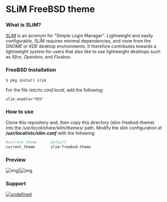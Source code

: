 # SLiM FreeBSD theme 

### What is SLiM?
[SLiM](https://sourceforge.net/projects/slim.berlios/) is an acronym for "Simple Login Manager". Lightweight and easily configurable, SLiM requires minimal dependencies, and none from the *GNOME* or *KDE* desktop environments. It therefore contributes towards a lightweight system for users that also like to use lightweight desktops such as *Xfce*, *Openbox*, and *Fluxbox*. 

### FreeBSD Installation

```sh
$ pkg install slim
```
For the file */etc/rc.conf.local*, add the following:

```
slim_enable="YES"
```

### How to use

Clone this repository and, then copy this directory (slim-freebsd-theme) into the */usr/local/share/slim/themes/* path. 
Modify the slim configuration at ***/usr/local/etc/slim.conf*** with the following:

```sh
#current_theme      default
current_theme       slim-freebsd-theme
```
### Preview

![img](https://raw.githubusercontent.com/gocobachi/slim-freebsd-theme/master/screenshot.png)|![img](https://raw.githubusercontent.com/gocobachi/slim-freebsd-theme/master/screenshot.png)


### Support
<p align="left">
<a href="https://www.paypal.me/gocobachi" target="_blank"><img alt="undefined" src="https://img.shields.io/badge/paypal-gocobachi-red?style=for-the-badge&logo=paypal"></a>
</p>

